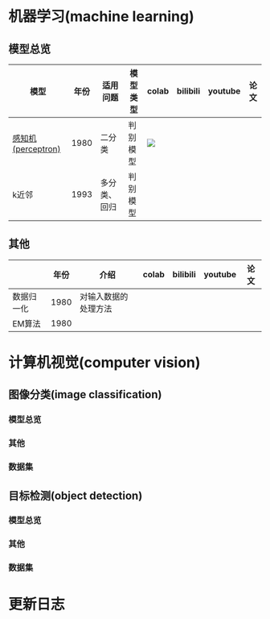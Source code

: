 # 机器学习(machine learning)

## 模型总览

| 模型                                                                | 年份   | 适用问题   | 模型类型 | colab                                                                                                                                                                                      | bilibili | youtube | 论文  |
|-------------------------------------------------------------------|------|--------|------|--------------------------------------------------------------------------------------------------------------------------------------------------------------------------------------------|----------|---------|-----|
| [感知机(perceptron)](./machine_learning/perceptron/models/README.md) | 1980 | 二分类    | 判别模型 | [![](https://colab.research.google.com/assets/colab-badge.svg)](https://colab.research.google.com/github/itmorn/AI.handbook/blob/main/machine_learning/perceptron/models/perceptron.ipynb) |          |         |     |
| k近邻                                                               | 1993 | 多分类、回归 | 判别模型 |                                                                                                                                                                                            |          |         |     |

## 其他

|     | 年份   | 介绍         | colab | bilibili | youtube | 论文  |
|-------|------|------------|-------|----------|---------|-----|
| 数据归一化 | 1980 | 对输入数据的处理方法 |       |          |         |     |
| EM算法  | 1980 |            |       |          |         |     |

# 计算机视觉(computer vision)

## 图像分类(image classification)

### 模型总览

### 其他

### 数据集

## 目标检测(object detection)

### 模型总览

### 其他

### 数据集

# 更新日志